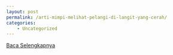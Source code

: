 ```yaml
---
layout: post
permalink: /arti-mimpi-melihat-pelangi-di-langit-yang-cerah/
categories:
    - Uncategorized
---
```


[Baca Selengkapnya](/05)